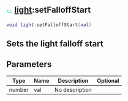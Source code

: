 ## ![client](.gitbook/assets/client.png) [light](./home/light):setFalloffStart

```lua
void light:setFalloffStart(val)
```

Sets the light falloff start
------
## Parameters

| Type   | Name | Description | Optional |
| ------ | ---- | ----------- | -------: |
| number | val | No description |  |

